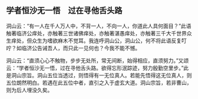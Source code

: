 ##  学者恒沙无一悟　过在寻他舌头路

洞山云：“有一人在千人万人中，不背一人，不向一人，你道此人具何面目？”此语触著临济公痒处，亦触著三世诸佛痒处，亦触著湛愚痒处，亦触著三千大千世界众生痒处，但众生为嗜欲麻木不觉耳。我连呼洞山公，洞山公，何不将此语反复叮咛？如临济公告诫吾人，而只此一见何也？今我不能不憾。

洞山云：“直须心心不触物，步步无处所，常无间断，始得相应，直须努力。”又颂云：“学者恒沙无一悟，过在寻他舌头路。欲得忘形泯踪迹，努力殷勤空里步。”此是洞山宗旨。洞山五位当透过，则悟得有一无位真人。若能先悟得这无位真人，则五位朗然明白。若遇在此五位中者，直引之入于虚玄大道。洞山宗旨，若非曹山，则为后人埋没久矣。
